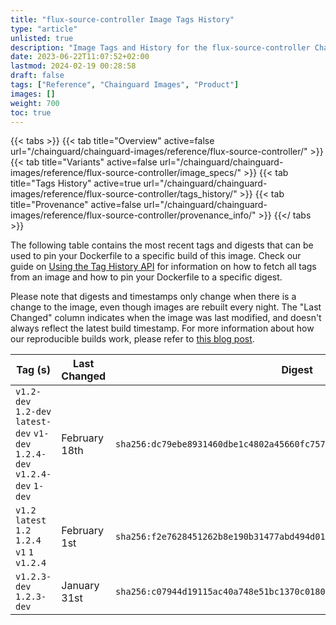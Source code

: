 ```yaml
---
title: "flux-source-controller Image Tags History"
type: "article"
unlisted: true
description: "Image Tags and History for the flux-source-controller Chainguard Image"
date: 2023-06-22T11:07:52+02:00
lastmod: 2024-02-19 00:28:58
draft: false
tags: ["Reference", "Chainguard Images", "Product"]
images: []
weight: 700
toc: true
---
```


{{< tabs >}}
{{< tab title="Overview" active=false url="/chainguard/chainguard-images/reference/flux-source-controller/" >}}
{{< tab title="Variants" active=false url="/chainguard/chainguard-images/reference/flux-source-controller/image_specs/" >}}
{{< tab title="Tags History" active=true url="/chainguard/chainguard-images/reference/flux-source-controller/tags_history/" >}}
{{< tab title="Provenance" active=false url="/chainguard/chainguard-images/reference/flux-source-controller/provenance_info/" >}}
{{</ tabs >}}

The following table contains the most recent tags and digests that can be used to pin your Dockerfile to a specific build of this image. Check our guide on [Using the Tag History API](/chainguard/chainguard-images/using-the-tag-history-api/) for information on how to fetch all tags from an image and how to pin your Dockerfile to a specific digest.

Please note that digests and timestamps only change when there is a change to the image, even though images are rebuilt every night. The "Last Changed" column indicates when the image was last modified, and doesn't always reflect the latest build timestamp. For more information about how our reproducible builds work, please refer to [this blog post](https://www.chainguard.dev/unchained/reproducing-chainguards-reproducible-image-builds).

| Tag (s)                                                                      | Last Changed  | Digest                                                                    |
|------------------------------------------------------------------------------|---------------|---------------------------------------------------------------------------|
|  `v1.2-dev` `1.2-dev` `latest-dev` `v1-dev` `1.2.4-dev` `v1.2.4-dev` `1-dev` | February 18th | `sha256:dc79ebe8931460dbe1c4802a45660fc757081cf243822acfe1ac4cf25e91a306` |
|  `v1.2` `latest` `1.2` `1.2.4` `v1` `1` `v1.2.4`                             | February 1st  | `sha256:f2e7628451262b8e190b31477abd494d01555274b54242e46d4370609bf2dfc8` |
|  `v1.2.3-dev` `1.2.3-dev`                                                    | January 31st  | `sha256:c07944d19115ac40a748e51bc1370c0180e25b31c72257e748c87f8467972965` |

